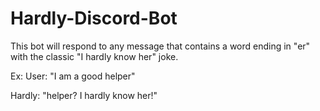 # Hardly-Discord-Bot

This bot will respond to any message that contains a word ending in "er" with the classic "I hardly know her" joke.

Ex:
  User: "I am a good helper"
  
  Hardly: "helper? I hardly know her!"
